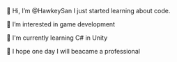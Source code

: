 👋 Hi, I’m @HawkeySan I just started learning about code.

👀 I’m interested in game development

🌱 I'm currently learning C# in Unity

🎯 I hope one day I will beacame a professional
